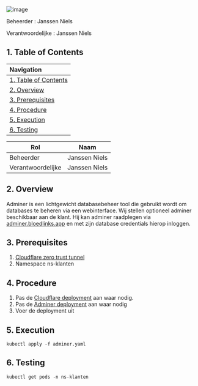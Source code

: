 ![image](https://github.com/michaelthielemans/ProjectHosting/assets/119003253/f1c65477-05bf-4553-9095-869d9e4e2f49)

Beheerder : Janssen Niels

Verantwoordelijke : Janssen Niels

## 1. Table of Contents 

| Navigation |             
| :-------------------------------------------------  |
| [1. Table of Contents](#1-table-of-contents)             |
| [2. Overview](#2-overview)  |
| [3. Prerequisites](#3-procedure)                     |
| [4. Procedure](#4-hardware-specifications)       |
| [5. Execution](#5-execution)         |
| [6. Testing](#6-testing)      |

| Rol               | Naam          |
| ----------------- | ------------- |
| Beheerder         | Janssen Niels |
| Verantwoordelijke | Janssen Niels |


## 2. Overview

Adminer is een lichtgewicht databasebeheer tool die gebruikt wordt om databases te beheren via een webinterface. 
Wij stellen optioneel adminer beschikbaar aan de klant. Hij kan adminer raadplegen via [adminer.bloedlinks.app](http://adminer.bloedlinks.app) en met zijn database credentials hierop inloggen. 

## 3. Prerequisites

1. [Cloudflare zero trust tunnel](/Cloudflare/Readme.md)
2. Namespace ns-klanten

## 4. Procedure

1. Pas de [Cloudflare deployment](/Cloudflare/namespace-klanten/cloudflare/cloudflare-klanten.yaml) aan waar nodig.
2. Pas de [Adminer deployment](adminer.yaml) aan waar nodig
3. Voer de deployment uit

## 5. Execution

```kubectl apply -f adminer.yaml```

## 6. Testing

```kubectl get pods -n ns-klanten```

